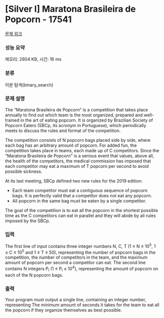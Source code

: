 # [Silver I] Maratona Brasileira de Popcorn - 17541 

[문제 링크](https://www.acmicpc.net/problem/17541) 

### 성능 요약

메모리: 2804 KB, 시간: 16 ms

### 분류

이분 탐색(binary_search)

### 문제 설명

<p>The “Maratona Brasileira de Popcorn” is a competition that takes place annually to find out which team is the most organized, prepared and well-trained in the art of eating popcorn. It is organized by Brazilian Society of Popcorn Eaters (SBCp, its acronym in Portuguese), which periodically meets to discuss the rules and format of the competition.</p>

<p>The competition consists of N popcorn bags placed side by side, where each bag has an arbitrary amount of popcorn. For added fun, the competition takes place in teams, each made up of C competitors. Since the “Maratona Brasileira de Popcorn” is a serious event that values, above all, the health of the competitors, the medical commission has imposed that each competitor may eat a maximum of T popcorn per second to avoid possible sickness.</p>

<p>At its last meeting, SBCp defined two new rules for the 2019 edition:</p>

<ul>
	<li>Each team competitor must eat a contiguous sequence of popcorn bags. It is perfectly valid that a competitor does not eat any popcorn.</li>
	<li>All popcorn in the same bag must be eaten by a single competitor.</li>
</ul>

<p>The goal of the competition is to eat all the popcorn in the shortest possible time as the C competitors can eat in parallel and they will abide by all rules imposed by the SBCp.</p>

### 입력 

 <p>The first line of input contains three integer numbers N, C, T (1 ≤ N ≤ 10<sup>5</sup>, 1 ≤ C ≤ 10<sup>5</sup> and 1 ≤ T ≤ 50), representing the number of popcorn bags in the competition, the number of competitors in the team, and the maximum amount of popcorn per second a competitor can eat. The second line contains N integers P<sub>i</sub> (1 ≤ P<sub>i</sub> ≤ 10<sup>4</sup>), representing the amount of popcorn on each of the N popcorn bags.</p>

### 출력 

 <p>Your program must output a single line, containing an integer number, representing The minimum amount of seconds it takes for the team to eat all the popcorn if they organize themselves as best possible.</p>

